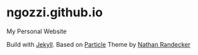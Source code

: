 # ngozzi.github.io

My Personal Website 

Build with [Jekyll](https://jekyllrb.com/). Based on [Particle](https://nrandecker.github.io/particle/) Theme by [Nathan Randecker](https://github.com/nrandecker")

